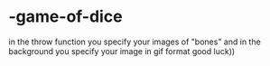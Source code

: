 # -game-of-dice

in the throw function you specify your images of "bones" and in the background you specify your image in gif format
good luck))
